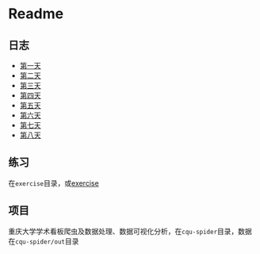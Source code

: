 # Readme

## 日志

- [第一天](https://static.poryoung.cn/1000Phone_BigData/day01.html)
- [第二天](https://static.poryoung.cn/1000Phone_BigData/day02.html)
- [第三天](https://static.poryoung.cn/1000Phone_BigData/day03.html)
- [第四天](https://static.poryoung.cn/1000Phone_BigData/day04.html)
- [第五天](https://static.poryoung.cn/1000Phone_BigData/day05.html)
- [第六天](https://static.poryoung.cn/1000Phone_BigData/day06.html)
- [第七天](https://static.poryoung.cn/1000Phone_BigData/day07.html)
- [第八天](https://static.poryoung.cn/1000Phone_BigData/day08.html)

## 练习

在`exercise`目录，或[exercise](https://static.poryoung.cn/1000Phone_BigData/exercise/)

## 项目

重庆大学学术看板爬虫及数据处理、数据可视化分析，在`cqu-spider`目录，数据在`cqu-spider/out`目录